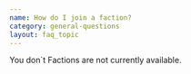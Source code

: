```yaml
---
name: How do I join a faction?
category: general-questions
layout: faq_topic
---
```

You don\`t Factions are not currently available.
